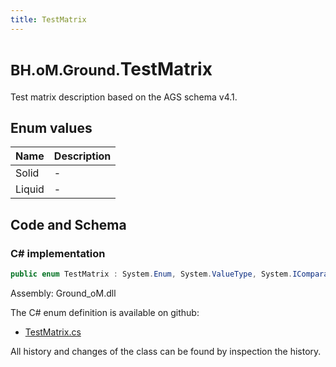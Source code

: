 ```yaml
---
title: TestMatrix
---
```


# <small>BH.oM.Ground.</small>**TestMatrix**

Test matrix description based on the AGS schema v4.1.

## Enum values

| Name            | Description                                                    |
|-----------------|----------------------------------------------------------------|
| Solid |  -  |
| Liquid |  -  |


## Code and Schema

### C# implementation

``` C# title="C#"
public enum TestMatrix : System.Enum, System.ValueType, System.IComparable, System.ISpanFormattable, System.IFormattable, System.IConvertible
```

Assembly: Ground_oM.dll

The C# enum definition is available on github:

- [TestMatrix.cs](https://github.com/BHoM/BHoM/blob/develop/Ground_oM/eNums\TestMatrix.cs)

All history and changes of the class can be found by inspection the history.
